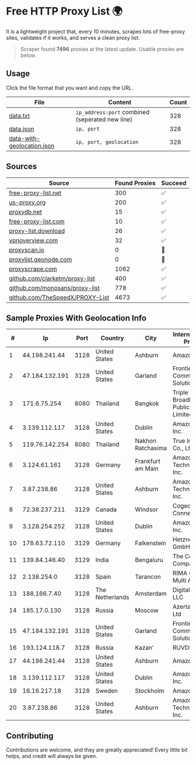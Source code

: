 
# Free HTTP Proxy List 🌍

It is a lightweight project that, every 10 minutes, scrapes lots of free-proxy sites, validates if it works, and serves a clean proxy list.


> Scraper found **7496** proxies at the latest update. Usable proxies are below.

## Usage

Click the file format that you want and copy the URL.


|File|Content|Count|
|----|-------|-----|
|[data.txt](https://raw.githubusercontent.com/themiralay/Proxy-List-World/master/data.txt)|`ip_address:port` combined (seperated new line)|328|
|[data.json](https://raw.githubusercontent.com/themiralay/Proxy-List-World/master/data.json)|`ip, port`|328|
|[data-with-geolocation.json](https://raw.githubusercontent.com/themiralay/Proxy-List-World/master/data-with-geolocation.json)|`ip, port, geolocation`|328|

## Sources

|Source|Found Proxies|Succeed|
|------|-------------|-------|
|[free-proxy-list.net](https://free-proxy-list.net)|300|✅|
|[us-proxy.org](https://www.us-proxy.org)|200|✅|
|[proxydb.net](http://proxydb.net)|15|✅|
|[free-proxy-list.com](https://free-proxy-list.com/?page=&port=&type%5B%5D=http&type%5B%5D=https&up_time=0&search=Search)|10|✅|
|[proxy-list.download](https://www.proxy-list.download/HTTP)|26|✅|
|[vpnoverview.com](https://vpnoverview.com/privacy/anonymous-browsing/free-proxy-servers)|32|✅|
|[proxyscan.io](https://www.proxyscan.io)|0|🚫|
|[proxylist.geonode.com](https://proxylist.geonode.com/api/proxy-list?limit=300&page=1&sort_by=lastChecked&sort_type=desc&protocols=http,https)|0|🚫|
|[proxyscrape.com](https://api.proxyscrape.com/v2/?request=displayproxies&protocol=http&timeout=10000&country=all&ssl=all&anonymity=all)|1062|✅|
|[github.com/clarketm/proxy-list](https://raw.githubusercontent.com/clarketm/proxy-list/master/proxy-list-raw.txt)|400|✅|
|[github.com/monosans/proxy-list](https://raw.githubusercontent.com/monosans/proxy-list/main/proxies/http.txt)|778|✅|
|[github.com/TheSpeedX/PROXY-List](https://raw.githubusercontent.com/TheSpeedX/PROXY-List/master/http.txt)|4673|✅|


## Sample Proxies With Geolocation Info

|#|Ip|Port|Country|City|Internet Service Provider|
|-|--|----|-------|----|-------------------------|
|1|44.198.241.44|3128|United States|Ashburn|Amazon.com|
|2|47.184.132.191|3128|United States|Garland|Frontier Communications Solutions|
|3|171.6.75.254|8080|Thailand|Bangkok|Triple T Broadband Public Company Limited|
|4|3.139.112.117|3128|United States|Dublin|Amazon.com, Inc.|
|5|119.76.142.254|8080|Thailand|Nakhon Ratchasima|True Internet Co., Ltd.|
|6|3.124.61.161|3128|Germany|Frankfurt am Main|Amazon Technologies Inc.|
|7|3.87.238.86|3128|United States|Ashburn|Amazon Technologies Inc.|
|8|72.38.237.211|3129|Canada|Windsor|Cogeco Connexion Inc.|
|9|3.128.254.252|3128|United States|Dublin|Amazon.com, Inc.|
|10|178.63.72.110|3129|Germany|Falkenstein|Hetzner Online GmbH|
|11|139.84.146.40|3129|India|Bengaluru|The Constant Company, LLC|
|12|2.138.254.0|3128|Spain|Tarancon|RIMA (Red IP Multi Acceso)|
|13|188.166.7.40|3128|The Netherlands|Amsterdam|DigitalOcean, LLC|
|14|185.17.0.130|3128|Russia|Moscow|Azerta GROUP Ltd|
|15|47.184.132.191|3128|United States|Garland|Frontier Communications Solutions|
|16|193.124.118.7|3128|Russia|Kazan'|RUVDS|
|17|44.198.241.44|3128|United States|Ashburn|Amazon.com|
|18|3.139.112.117|3128|United States|Dublin|Amazon.com, Inc.|
|19|16.16.217.18|3128|Sweden|Stockholm|Amazon.com|
|20|3.87.238.86|3128|United States|Ashburn|Amazon Technologies Inc.|



## Contributing

Contributions are welcome, and they are greatly appreciated! Every
little bit helps, and credit will always be given.

